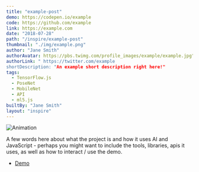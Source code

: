 ```yaml
---
title: "example-post"
demo: https://codepen.io/example
code: https://github.com/example
link: https://example.com
date: "2018-07-28"
path: "/inspire/example-post"
thumbnail: "./img/example.png"
author: "Jane Smith"
authorAvatar: https://pbs.twimg.com/profile_images/example/example.jpg"
authorLink: " https://twitter.com/example
shortDescription: "An example short description right here!"
tags:
  - TensorFlow.js
  - PoseNet
  - MobileNet
  - API
  - ml5.js
builtBy: "Jane Smith"
layout: "inspire"
---
```


![Animation](./img/example-gif.gif)

A few words here about what the project is and how it uses AI and JavaScript -
perhaps you might want to include the tools, libraries, apis it uses, as well as how to interact / use the demo.

- [Demo](https://codepen.io/)
